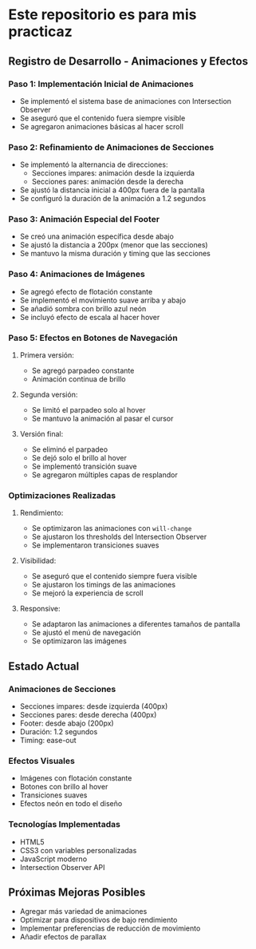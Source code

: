 # Este repositorio es para mis practicaz

## Registro de Desarrollo - Animaciones y Efectos

### Paso 1: Implementación Inicial de Animaciones
- Se implementó el sistema base de animaciones con Intersection Observer
- Se aseguró que el contenido fuera siempre visible
- Se agregaron animaciones básicas al hacer scroll

### Paso 2: Refinamiento de Animaciones de Secciones
- Se implementó la alternancia de direcciones:
  - Secciones impares: animación desde la izquierda
  - Secciones pares: animación desde la derecha
- Se ajustó la distancia inicial a 400px fuera de la pantalla
- Se configuró la duración de la animación a 1.2 segundos

### Paso 3: Animación Especial del Footer
- Se creó una animación específica desde abajo
- Se ajustó la distancia a 200px (menor que las secciones)
- Se mantuvo la misma duración y timing que las secciones

### Paso 4: Animaciones de Imágenes
- Se agregó efecto de flotación constante
- Se implementó el movimiento suave arriba y abajo
- Se añadió sombra con brillo azul neón
- Se incluyó efecto de escala al hacer hover

### Paso 5: Efectos en Botones de Navegación
1. Primera versión:
   - Se agregó parpadeo constante
   - Animación continua de brillo

2. Segunda versión:
   - Se limitó el parpadeo solo al hover
   - Se mantuvo la animación al pasar el cursor

3. Versión final:
   - Se eliminó el parpadeo
   - Se dejó solo el brillo al hover
   - Se implementó transición suave
   - Se agregaron múltiples capas de resplandor

### Optimizaciones Realizadas
1. Rendimiento:
   - Se optimizaron las animaciones con `will-change`
   - Se ajustaron los thresholds del Intersection Observer
   - Se implementaron transiciones suaves

2. Visibilidad:
   - Se aseguró que el contenido siempre fuera visible
   - Se ajustaron los timings de las animaciones
   - Se mejoró la experiencia de scroll

3. Responsive:
   - Se adaptaron las animaciones a diferentes tamaños de pantalla
   - Se ajustó el menú de navegación
   - Se optimizaron las imágenes

## Estado Actual

### Animaciones de Secciones
- Secciones impares: desde izquierda (400px)
- Secciones pares: desde derecha (400px)
- Footer: desde abajo (200px)
- Duración: 1.2 segundos
- Timing: ease-out

### Efectos Visuales
- Imágenes con flotación constante
- Botones con brillo al hover
- Transiciones suaves
- Efectos neón en todo el diseño

### Tecnologías Implementadas
- HTML5
- CSS3 con variables personalizadas
- JavaScript moderno
- Intersection Observer API

## Próximas Mejoras Posibles
- Agregar más variedad de animaciones
- Optimizar para dispositivos de bajo rendimiento
- Implementar preferencias de reducción de movimiento
- Añadir efectos de parallax